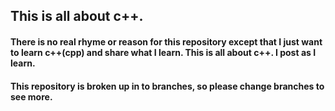 ## This is all about c++.

####  There is no real rhyme or reason for this repository except that I just want to learn c++(cpp) and share what I learn. This is all about c++. I post as I learn.

#### This repository is broken up in to branches, so please change branches to see more.
